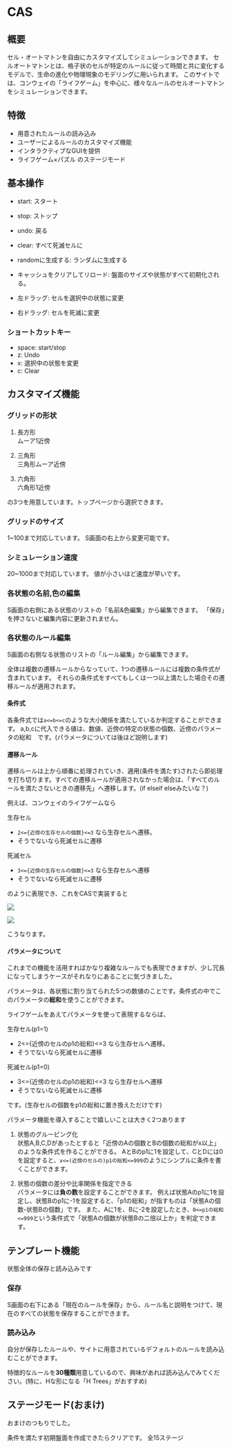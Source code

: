 # CAS

## 概要
セル・オートマトンを自由にカスタマイズしてシミュレーションできます。
セルオートマトンとは、格子状のセルが特定のルールに従って時間と共に変化するモデルで、生命の進化や物理現象のモデリングに用いられます。
このサイトでは、コンウェイの「ライフゲーム」を中心に、様々なルールのセルオートマトンをシミュレーションできます。

## 特徴
- 用意されたルールの読み込み
- ユーザーによるルールのカスタマイズ機能
- インタラクティブなGUIを提供
- ライフゲーム×パズル のステージモード


## 基本操作
- start: スタート
- stop: ストップ
- undo: 戻る
- clear: すべて死滅セルに
- randomに生成する: ランダムに生成する
- キャッシュをクリアしてリロード: 盤面のサイズや状態がすべて初期化される。



- 左ドラッグ: セルを選択中の状態に変更
- 右ドラッグ: セルを死滅に変更


### ショートカットキー
- space: start/stop
- z: Undo
- x: 選択中の状態を変更
- c: Clear

## カスタマイズ機能

### グリッドの形状
1. 長方形  
ムーア1近傍

1. 三角形  
三角形ムーア近傍

1. 六角形  
六角形1近傍


の3つを用意しています。トップページから選択できます。

### グリッドのサイズ
1~100まで対応しています。
S画面の右上から変更可能です。

### シミュレーション速度
20~1000まで対応しています。
値が小さいほど速度が早いです。

### 各状態の名前,色の編集
S画面の右側にある状態のリストの「名前&色編集」から編集できます。
「保存」を押さないと編集内容に更新されません。

### 各状態のルール編集
S画面の右側なる状態のリストの「ルール編集」から編集できます。

全体は複数の遷移ルールからなっていて、1つの遷移ルールには複数の条件式が含まれています。
それらの条件式をすべてもしくは一つ以上満たした場合その遷移ルールが適用されます。

#### 条件式
各条件式では`a<=b<=c`のような大小関係を満たしているか判定することができます。
a,b,cに代入できる値は、数値、近傍の特定の状態の個数、近傍のパラメータの総和　です。(パラメータについては後ほど説明します)

#### 遷移ルール
遷移ルールは上から順番に処理されていき、適用(条件を満たす)されたら即処理を打ち切ります。すべての遷移ルールが適用されなかった場合は、「すべてのルールを満たさないときの遷移先」へ遷移します。(if elseif elseみたいな？)

例えば、コンウェイのライフゲームなら

生存セル
- `2<={近傍の生存セルの個数}<=3` なら生存セルへ遷移。
- そうでないなら死滅セルに遷移

死滅セル
- `3<={近傍の生存セルの個数}<=3` なら生存セルへ遷移
- そうでないなら死滅セルに遷移

のように表現でき、これをCASで実装すると

![](https://github.com/user-attachments/assets/ffbf1576-39fd-4a3b-bb4b-14a8f8b022ee)

![](https://github.com/user-attachments/assets/1b8fe25c-5d92-4b8d-8deb-657c2f32af5f)


こうなります。

#### パラメータについて
これまでの機能を活用すればかなり複雑なルールでも表現できますが、少し冗長になってしまうケースがそれなりにあることに気づきました。

パラメータは、各状態に割り当てられた5つの数値のことです。条件式の中でこのパラメータの**総和**を使うことができます。

ライフゲームをあえてパラメータを使って表現するならば、

生存セル(p1=1)
- 2<={近傍のセルのp1の総和}<=3 なら生存セルへ遷移。
- そうでないなら死滅セルに遷移

死滅セル(p1=0)
- 3<={近傍のセルのp1の総和}<=3 なら生存セルへ遷移
- そうでないなら死滅セルに遷移

です。(生存セルの個数をp1の総和に置き換えただけです)


パラメータ機能を導入することで嬉しいことは大きく2つあります


1. 状態のグルーピング化  
状態A,B,C,Dがあったとすると「近傍のAの個数とBの個数の総和がx以上」のような条件式を作ることができる。
AとBのp1に1を設定して、CとDには0を設定すると、`x<=(近傍のセルの)p1の総和<=999`のようにシンプルに条件を書くことができます。

2. 状態の個数の差分や比率関係を指定できる  
パラメータには**負の数**を設定することができます。
例えば状態Aのp1に1を設定し、状態Bのp1に-1を設定すると、「p1の総和」が指すものは「状態Aの個数-状態Bの個数」です。
また、Aに1を、Bに-2を設定したとき、`0<=p1の総和<=999`という条件式で「状態Aの個数が状態Bの二倍以上か」を判定できます。


## テンプレート機能
状態全体の保存と読み込みです

### 保存
S画面の右下にある「現在のルールを保存」から、ルール名と説明をつけて、現在のすべての状態を保存することができます。

### 読み込み
自分が保存したルールや、サイトに用意されているデフォルトのルールを読み込むことができます。

特徴的なルールを**30種類**用意しているので、興味があれば読み込んでみてください。(特に、Hな形になる「H Trees」がおすすめ)

## ステージモード(おまけ)
おまけのつもりでした。

条件を満たす初期盤面を作成できたらクリアです。
全15ステージ
